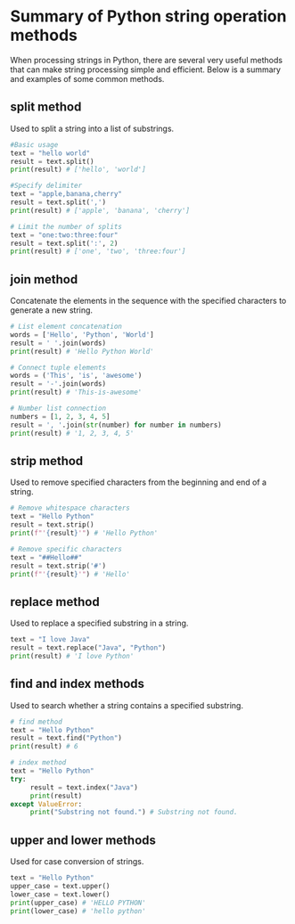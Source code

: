 # Summary of Python string operation methods

When processing strings in Python, there are several very useful methods that can make string processing simple and efficient. Below is a summary and examples of some common methods.

## split method

Used to split a string into a list of substrings.

```python
#Basic usage
text = "hello world"
result = text.split()
print(result) # ['hello', 'world']

#Specify delimiter
text = "apple,banana,cherry"
result = text.split(',')
print(result) # ['apple', 'banana', 'cherry']

# Limit the number of splits
text = "one:two:three:four"
result = text.split(':', 2)
print(result) # ['one', 'two', 'three:four']
```

## join method

Concatenate the elements in the sequence with the specified characters to generate a new string.

```python
# List element concatenation
words = ['Hello', 'Python', 'World']
result = ' '.join(words)
print(result) # 'Hello Python World'

# Connect tuple elements
words = ('This', 'is', 'awesome')
result = '-'.join(words)
print(result) # 'This-is-awesome'

# Number list connection
numbers = [1, 2, 3, 4, 5]
result = ', '.join(str(number) for number in numbers)
print(result) # '1, 2, 3, 4, 5'
```

## strip method

Used to remove specified characters from the beginning and end of a string.

```python
# Remove whitespace characters
text = "Hello Python"
result = text.strip()
print(f"'{result}'") # 'Hello Python'

# Remove specific characters
text = "##Hello##"
result = text.strip('#')
print(f"'{result}'") # 'Hello'
```

## replace method

Used to replace a specified substring in a string.

```python
text = "I love Java"
result = text.replace("Java", "Python")
print(result) # 'I love Python'
```

## find and index methods

Used to search whether a string contains a specified substring.

```python
# find method
text = "Hello Python"
result = text.find("Python")
print(result) # 6

# index method
text = "Hello Python"
try:
     result = text.index("Java")
     print(result)
except ValueError:
     print("Substring not found.") # Substring not found.
```

## upper and lower methods

Used for case conversion of strings.

```python
text = "Hello Python"
upper_case = text.upper()
lower_case = text.lower()
print(upper_case) # 'HELLO PYTHON'
print(lower_case) # 'hello python'
```
